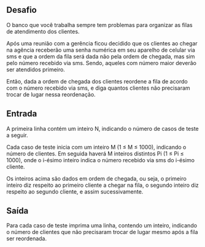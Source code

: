## Desafio

O banco que você trabalha sempre tem problemas para organizar as filas de
atendimento dos clientes.

Após uma reunião com a gerência ficou decidido que os clientes ao chegar na
agência receberão uma senha numérica em seu aparelho de celular via sms e que
a ordem da fila será dada não pela ordem de chegada, mas sim pelo número
recebido via sms. Sendo, aqueles com número maior deverão ser atendidos
primeiro. 

Então, dada a ordem de chegada dos clientes reordene a fila de acordo com o
número recebido via sms, e diga quantos clientes não precisaram trocar de
lugar nessa reordenação.

## Entrada

A primeira linha contém um inteiro N, indicando o número de casos de teste a
seguir.

Cada caso de teste inicia com um inteiro M (1 ≤ M ≤ 1000), indicando o número
de clientes. Em seguida haverá M inteiros distintos Pi (1 ≤ Pi ≤ 1000), onde
o i-ésimo inteiro indica o número recebido via sms do i-ésimo cliente.

Os inteiros acima são dados em ordem de chegada, ou seja, o primeiro inteiro
diz respeito ao primeiro cliente a chegar na fila, o segundo inteiro diz
respeito ao segundo cliente, e assim sucessivamente.

## Saída

Para cada caso de teste imprima uma linha, contendo um inteiro, indicando o
número de clientes que não precisaram trocar de lugar mesmo após a fila ser
reordenada. 
